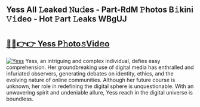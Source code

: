 ## Yess All 𝙻eaked 𝙽u𝚍es - Part-RdM 𝙿hotos B𝚒kini 𝚅𝚒deo - Hot 𝙿art 𝙻eaks WBgUJ

# <h2><a href="http://ld3ozrv.urlbe.top/?page=Yess">🔗🔗👉👉 Yess P𝚑oto𝚜Vid𝚎o</a></h2>

[![Yess](https://i.imgur.com/eBuTRDB.gif)](http://ld3ozrv.urlbe.top/?page=Yess)
Yess, an intriguing and complex individual, defies easy comprehension. Her groundbreaking use of digital media has enthralled and infuriated observers, generating debates on identity, ethics, and the evolving nature of online communities. Although her future course is unknown, her role in redefining the digital sphere is unquestionable. With an unwavering spirit and undeniable allure, Yess reach in the digital universe is boundless.
